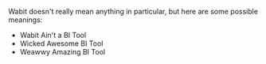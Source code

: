Wabit doesn't really mean anything in particular, but here are some possible meanings:

  * Wabit Ain't a BI Tool
  * Wicked Awesome BI Tool
  * Weawwy Amazing BI Tool
